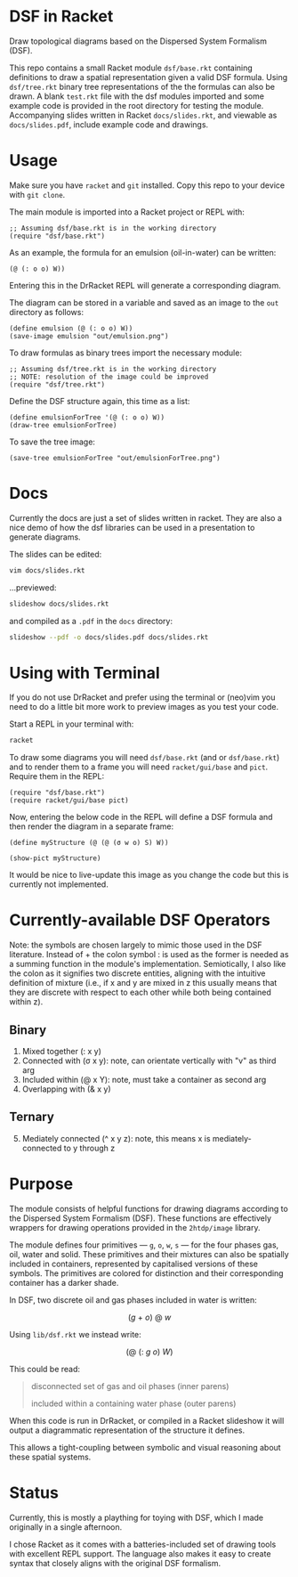 # DSF in Racket

Draw topological diagrams based on the Dispersed System Formalism
(DSF).

This repo contains a small Racket module `dsf/base.rkt`
containing definitions to draw a spatial representation given
a valid DSF formula.
Using `dsf/tree.rkt` binary tree representations of the 
the formulas can also be drawn.
A blank `test.rkt` file with the dsf modules
imported and some example code is
provided in the root directory for testing the module.
Accompanying slides written in Racket `docs/slides.rkt`,
and viewable as `docs/slides.pdf`, include example
code and drawings.

# Usage

Make sure you have `racket` and `git` installed.
Copy this repo to your device with `git clone`.

The main module is imported into a Racket project or REPL with:

```rkt
;; Assuming dsf/base.rkt is in the working directory
(require "dsf/base.rkt")
```

As an example, the formula for an emulsion (oil-in-water) can be written:

```rkt
(@ (: o o) W))
```
Entering this in the DrRacket REPL will generate a corresponding
diagram.

The diagram can be stored in a variable and saved as an image to the
`out` directory as follows:

```rkt
(define emulsion (@ (: o o) W))
(save-image emulsion "out/emulsion.png")
```

To draw formulas as binary trees import the necessary module:

```rkt
;; Assuming dsf/tree.rkt is in the working directory
;; NOTE: resolution of the image could be improved
(require "dsf/tree.rkt")
```

Define the DSF structure again, this time as a list:

```rkt
(define emulsionForTree '(@ (: o o) W))
(draw-tree emulsionForTree)
```

To save the tree image:

```rkt
(save-tree emulsionForTree "out/emulsionForTree.png")
```

# Docs

Currently the docs are just a set of slides written in racket.
They are also a nice demo of how the dsf libraries can be used
in a presentation to generate diagrams.

The slides can be edited:

```bash
vim docs/slides.rkt
```

...previewed:

```bash
slideshow docs/slides.rkt
```

and compiled as a `.pdf` in
the `docs` directory:

```bash
slideshow --pdf -o docs/slides.pdf docs/slides.rkt

```

# Using with Terminal

If you do not use DrRacket and prefer
using the terminal or (neo)vim you need
to do a little bit more work to preview
images as you test your code.

Start a REPL in your terminal with:

```bash
racket
```

To draw some diagrams you will need `dsf/base.rkt` (and or
`dsf/base.rkt`) and to render them
to a frame you will need `racket/gui/base` and `pict`.
Require them in the REPL:

```rkt
(require "dsf/base.rkt")
(require racket/gui/base pict)
```

Now, entering the below code in the REPL will define a DSF formula and
then render the diagram in a separate frame:

```rkt
(define myStructure (@ (@ (σ w o) S) W))

(show-pict myStructure)
```

It would be nice to live-update this image as you change the code but
this is currently not implemented.

# Currently-available DSF Operators

Note: the symbols are chosen largely to mimic those used in the DSF
literature.
Instead of $+$ the colon symbol $:$ is used as the former is needed as a
summing function in the module's implementation.
Semiotically, I also like the colon as it signifies two discrete
entities, aligning with the intuitive definition of mixture
(i.e., if x and y are mixed in z this usually means that they are discrete
with respect to each other while both being contained within z).

## Binary

1. Mixed together (: x y)
2. Connected with (σ x y): note, can orientate vertically with "v" as
   third arg
3. Included within (@ x Y): note, must take a container as second arg
4. Overlapping with (& x y)

## Ternary

5. Mediately connected (^ x y z): note, this means x is
   mediately-connected to y through z

# Purpose

The module consists of helpful functions for drawing 
diagrams according to the Dispersed System Formalism (DSF).
These functions are effectively wrappers for drawing
operations provided in the `2htdp/image` library.

The module defines four primitives — `g`, `o`, `w`, `s` —
for the four phases gas, oil, water and solid.
These primitives and their mixtures can also be 
spatially included in containers, represented by
capitalised versions of these symbols.
The primitives are colored for distinction and their corresponding
container has a darker shade.

In DSF, two discrete oil and gas phases included in water
is written:

$$(g \ + \ o) \ @ \ w$$

Using `lib/dsf.rkt` we instead write:

$$(@ \ (: \ g \ o) \ W)$$

This could be read:

> disconnected set of gas and oil phases (inner parens)
> 
> included within a containing water phase (outer parens)

When this code is run in DrRacket, or compiled
in a Racket slideshow it will output a diagrammatic
representation of the structure it defines.

This allows a tight-coupling between symbolic and
visual reasoning about these spatial systems.

# Status

Currently, this is mostly a plaything
for toying with DSF, which I made originally
in a single afternoon.

I chose Racket as it comes with a
batteries-included set of drawing
tools with excellent REPL support.
The language also makes it
easy to create syntax that
closely aligns with the
original DSF formalism.
